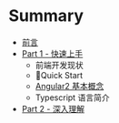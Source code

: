 # Summary

* [前言](README.md)
* [Part 1 - 快速上手](chapters/part1md.md)
   * 前端开发现状
   * Quick Start
   * [Angular2 基本概念](chapters/angular2-overview.md)
   * Typescript 语言简介
* [Part 2 - 深入理解](chapters/part2.md)

